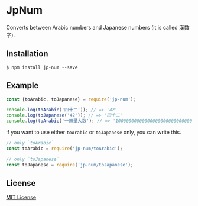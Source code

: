 # JpNum
Converts between Arabic numbers and Japanese numbers (it is called 漢数字).

## Installation
```
$ npm install jp-num --save
```

## Example
```javascript
const {toArabic, toJapanese} = require('jp-num');

console.log(toArabic('四十二')); // => '42'
console.log(toJapanese('42')); // => '四十二'
console.log(toArabic('一無量大数'); // => '100000000000000000000000000000000000000000000000000000000000000000000'
```

if you want to use either `toArabic` or `toJapanese` only, you can write this.
```javascript
// only `toArabic`
const toArabic = require('jp-num/toArabic');

// only `toJapanese`
const toJapanese = require('jp-num/toJapanese');
```

## License
[MIT License](http://opensource.org/licenses/MIT)

